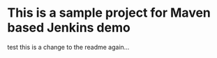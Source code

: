 # This is a sample project for Maven based Jenkins demo

test
this is a change to the readme
again...
